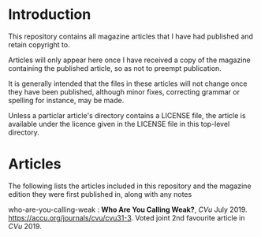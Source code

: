 # Introduction

This repository contains all magazine articles that I have had published and 
retain copyright to.

Articles will only appear here once I have received a copy of the magazine 
containing the published article, so as not to preempt publication.

It is generally intended that the files in these articles will not change once 
they have been published, although minor fixes, correcting grammar or spelling 
for instance, may be made.

Unless a particlar article's directory contains a LICENSE file, the article is 
available under the licence given in the LICENSE file in this top-level 
directory.

# Articles

The following lists the articles included in this repository and the magazine 
edition they were first published in, along with any notes

who-are-you-calling-weak : **Who Are You Calling Weak?**, _CVu_ July 2019.  
https://accu.org/journals/cvu/cvu31-3. Voted joint 2nd favourite article in 
_CVu_ 2019.
